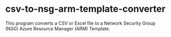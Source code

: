 # csv-to-nsg-arm-template-converter
This program converts a CSV or Excel file to a Network Security Group (NSG) Azure Resource Manager (ARM) Template.
